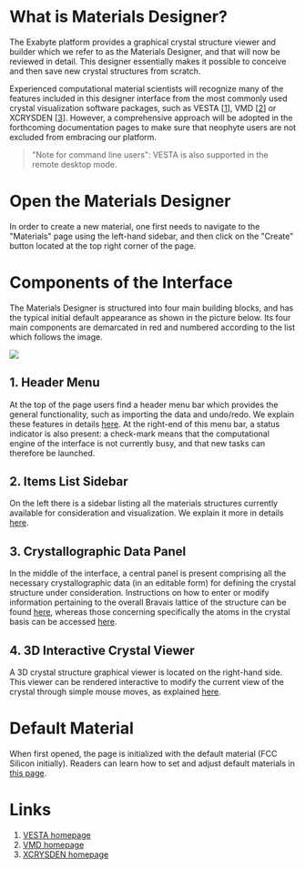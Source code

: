 # What is Materials Designer?

 The Exabyte platform provides a graphical crystal structure viewer and builder which we refer to as the Materials Designer, and that will now be reviewed in detail. This designer essentially makes it possible to conceive and then save new crystal structures from scratch.  

Experienced computational material scientists will recognize many of the features included in this designer interface from the most commonly used crystal visualization software packages, such as VESTA [[1](#links)], VMD [[2](#links)] or XCRYSDEN [[3](#links)]. However, a comprehensive approach will be adopted in the forthcoming documentation pages to make sure that neophyte users are not excluded from embracing our platform. 

> "Note for command line users": VESTA is also supported in the remote desktop mode.

# Open the Materials Designer

In order to create a new material, one first needs to navigate to the "Materials" page using the left-hand sidebar, and then click on the "Create" button <i class="zmdi zmdi-plus-circle-o zmdi-hc-border"></i> located at the top right corner of the page. 

# Components of the Interface

The Materials Designer is structured into four main building blocks, and has the typical initial default appearance as shown in the picture below. Its four main components are demarcated in red and numbered according to the list which follows the image. 

<img src="/images/materials-designer-initial.png"/> 

## 1. Header Menu

At the top of the page users find a header menu bar which provides the general functionality, such as importing the data and undo/redo. We explain these features in details [here](header-menu/input-output.md). At the right-end of this menu bar, a status indicator is also present: a check-mark means that the computational engine of the interface is not currently busy, and that new tasks can therefore be launched.

## 2. Items List Sidebar 

On the left there is a sidebar listing all the materials structures currently available for consideration and visualization. We explain it more in details [here](sidebar-items.md).

## 3. Crystallographic Data Panel
 
In the middle of the interface, a central panel is present comprising all the necessary crystallographic data (in an editable form) for defining the crystal structure under consideration. Instructions on how to enter or modify information pertaining to the overall Bravais lattice of the structure can be found [here](lattice.md), whereas those concerning specifically the atoms in the crystal basis can be accessed [here](basis.md). 

## 4. 3D Interactive Crystal Viewer

A 3D crystal structure graphical viewer is located on the right-hand side. This viewer can be rendered interactive to modify the current view of the crystal through simple mouse moves, as explained [here](viewer-intro.md).


# Default Material

When first opened, the page is initialized with the default material (FCC Silicon initially). Readers can learn how to set and adjust default materials in [this page](../materials/other-actions.md). 

# Links

1. [VESTA homepage](http://jp-minerals.org/vesta/en/)
2. [VMD homepage](http://www.ks.uiuc.edu/Research/vmd/)
3. [XCRYSDEN homepage](http://www.xcrysden.org/)














